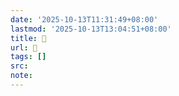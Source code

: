 ```yaml
---
date: '2025-10-13T11:31:49+08:00'
lastmod: '2025-10-13T13:04:51+08:00'
title: 󰪯
url: 󰪯
tags: []
src:
note:
---
```

